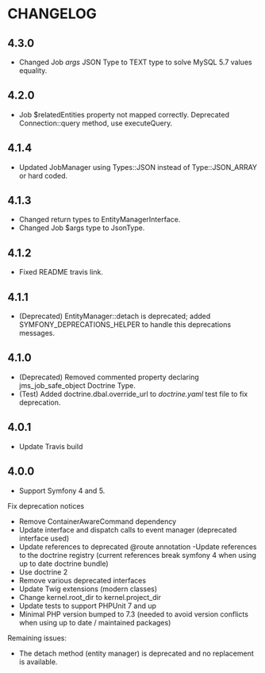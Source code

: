 # CHANGELOG

4.3.0
-----
* Changed Job _args_ JSON Type to TEXT type to solve MySQL 5.7 values equality.

4.2.0
-----
* Job $relatedEntities property not mapped correctly. Deprecated Connection::query method, use executeQuery.

4.1.4
-----
- Updated JobManager using Types::JSON instead of Type::JSON_ARRAY or hard coded.

4.1.3
-----
- Changed return types to EntityManagerInterface.
- Changed Job $args type to JsonType.

4.1.2
-----
- Fixed README travis link.

4.1.1
-----
- (Deprecated) EntityManager::detach is deprecated; added SYMFONY_DEPRECATIONS_HELPER to handle this deprecations messages.

4.1.0
-----
- (Deprecated) Removed commented property declaring jms_job_safe_object Doctrine Type.
- (Test) Added doctrine.dbal.override_url to _doctrine.yaml_ test file to fix deprecation.

4.0.1
------
- Update Travis build

4.0.0
-----
 - Support Symfony 4 and 5.

Fix deprecation notices

- Remove ContainerAwareCommand dependency
- Update interface and dispatch calls to event manager (deprecated interface used)
- Update references to deprecated @route annotation
-Update references to the doctrine registry (current references break symfony 4 when using up to date doctrine bundle)
- Use doctrine 2
- Remove various deprecated interfaces
- Update Twig extensions (modern classes)
- Change kernel.root_dir to kernel.project_dir
- Update tests to support PHPUnit 7 and up
- Minimal PHP version bumped to 7.3 (needed to avoid version conflicts when using up to date / maintained packages)

Remaining issues:

- The detach method (entity manager) is deprecated and no replacement is available.
